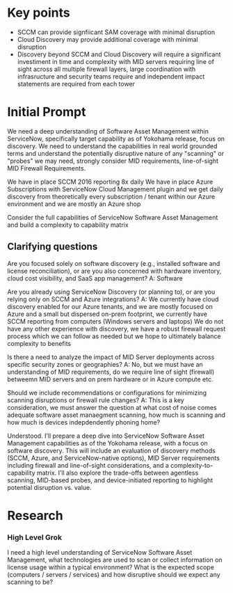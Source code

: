 # Key points
- SCCM can provide signfiicant SAM coverage with minimal disruption
- Cloud Discovery may provide additional coverage with minimal disruption
- Discovery beyond SCCM and Cloud Discovery will require a significant investiment in time and complexity with MID servers requiring line of sight across all multiple firewall layers, large coordination with infrasructure and security teams require and independent impact statements are required from each tower

# Initial Prompt
We need a deep understanding of Software Asset Management within ServiceNow, specifically target capability as of Yokohama release, focus on discovery.  We need to understand the capabilities in real world grounded terms and understand the potentially disruptive nature of any "scanning" or "probes" we may need, strongly consider MID requirements, line-of-sight MID Firewall Requirements.

We have in place SCCM 2016 reporting 8x daily
We have in place Azure Subscriptions with ServiceNow Cloud Management plugin and we get daily discovery from theoretically every subscription / tenant within our Azure environment and we are mostly an Azure shop

Consider the full capabilities of ServiceNow Software Asset Management and build a complexity to capability matrix

## Clarifying questions
Are you focused solely on software discovery (e.g., installed software and license reconciliation), or are you also concerned with hardware inventory, cloud cost visibility, and SaaS app management?
A: Software

Are you already using ServiceNow Discovery (or planning to), or are you relying only on SCCM and Azure integrations?
A: We currently have cloud discovery enabled for our Azure tenants, and we are mostly focused on Azure and a small but dispersed on-prem footprint, we currently have SCCM reporting from computers (Windows servers and laptops) We do not have any other experience with discovery, we have a robust firewall request process which we can follow as needed but we hope to ultimately balance complexity to benefits

Is there a need to analyze the impact of MID Server deployments across specific security zones or geographies?
A: No, but we must have an understanding of MID requirements, do we require line of sight (firewall) betweemn MID servers and on prem hardware or in Azure compute etc.

Should we include recommendations or configurations for minimizing scanning disruptions or firewall rule changes?
A: This is a key consideration, we must answer the question at what cost of noise comes adequate software asset manaegment scanning, how much is scanning and how much is devices indepdendently phoning home?

Understood. I’ll prepare a deep dive into ServiceNow Software Asset Management capabilities as of the Yokohama release, with a focus on software discovery. This will include an evaluation of discovery methods (SCCM, Azure, and ServiceNow-native options), MID Server requirements including firewall and line-of-sight considerations, and a complexity-to-capability matrix. I’ll also explore the trade-offs between agentless scanning, MID-based probes, and device-initiated reporting to highlight potential disruption vs. value.

# Research

### High Level Grok
I need a high level understanding of ServiceNow Software Asset Management, what technologies are used to scan or collect information on license usage within a typical environment?  What is the expected scope (computers / servers / services) and how disruptive should we expect any scanning to be?

